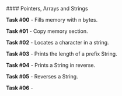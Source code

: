 #### Pointers, Arrays and Strings

**Task #00** - Fills memory with n bytes.

**Task #01** - Copy memory section.

**Task #02** - Locates a character in a string.

**Task #03** - Prints the length of a prefix String.

**Task #04** - Prints a String in reverse.

**Task #05** - Reverses a String.

**Task #06** - 
